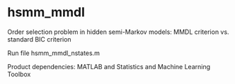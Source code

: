# hsmm_mmdl
Order selection problem in hidden semi-Markov models: MMDL criterion vs. standard BIC criterion

Run file hsmm_mmdl_nstates.m

Product dependencies: MATLAB and Statistics and Machine Learning Toolbox
